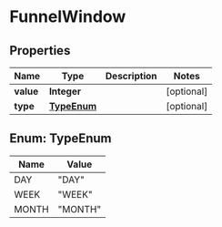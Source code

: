 
# FunnelWindow

## Properties
Name | Type | Description | Notes
------------ | ------------- | ------------- | -------------
**value** | **Integer** |  |  [optional]
**type** | [**TypeEnum**](#TypeEnum) |  |  [optional]


<a name="TypeEnum"></a>
## Enum: TypeEnum
Name | Value
---- | -----
DAY | &quot;DAY&quot;
WEEK | &quot;WEEK&quot;
MONTH | &quot;MONTH&quot;



